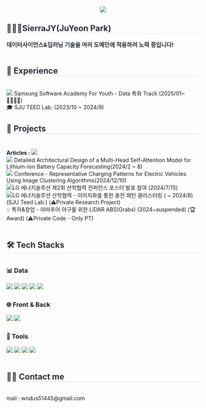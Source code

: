 <div align="center">
    <img src="https://capsule-render.vercel.app/api?type=waving&color=gradient&height=180&text=SierraJY's%20Projects&animation=&fontColor=ffffff&fontSize=60" />
</div>
<div style="text-align: left;"> 
    <h2 style="border-bottom: 1px solid #d8dee4; color: #282d33;">🙋🏻‍♂️SierraJY(JuYeon Park)</h2>  
    <div style="font-weight: 700; font-size: 15px; text-align: left; color: #282d33;">
        <b>데이터사이언스&딥러닝 기술을 여러 도메인에 적용하려 노력 중입니다!</b>
        <!-- IEEE Author Profile Link -->
</div>
<br>
<h2 style="border-bottom: 1px solid #d8dee4; color: #282d33;"> 📌 Experience </h2> <br> 
<div style="margin: ; text-align: left;">
    <img src="https://img.shields.io/badge/Samsung-1428A0?style=flat&logoColor=white"> Samsung Software Academy For Youth - Data 특화 Track (2025/01~🏃🏻‍♂️‍➡️)<br>
    🎓 SJU TEED Lab. (2023/10 ~ 2024/9) <br>
</div>
<h2 style="border-bottom: 1px solid #d8dee4; color: #282d33;"> 📌 Projects </h2> <br> 
<div style="margin: ; text-align: left;">
    <div style="margin-top: 5px;">
    <b>Articles : </b>
    <a href="https://ieeexplore.ieee.org/author/885049052324059" target="_blank" style="text-decoration: none;">
        <img src="https://img.shields.io/badge/IEEE%20Author-00629B?style=flat&logoColor=white">
    </a>
</div>
    <img src="https://img.shields.io/badge/IEEE%20-00629B?style=flat&logoColor=white"> Detailed Architectural Design of a Multi-Head Self-Attention Model for Lithium-Ion Battery Capacity Forecasting(2024/2 ~ 8)<br>
    <img src="https://img.shields.io/badge/ICCE%20-00629B?style=flat&logoColor=white"> Conference - Representative Charging Patterns for Electric Vehicles Using Image Clustering Algorithms(2024/12/10)<br>
    <img src="https://img.shields.io/badge/LG-ED1C24?style=flat&logoColor=white">LG 에너지솔루션 제2회 산학협력 컨퍼런스 포스터 발표 참여 (2024/7/15)<br>
    <img src="https://img.shields.io/badge/LG-ED1C24?style=flat&logoColor=white">LG 에너지솔루션 산학협력 - 이미지화를 통한 충전 패턴 클러스터링 ( ~ 2024/8) (SJU Teed Lab.) (⚠️Private Research Project)<br>
    💡 특허&창업 - 아마추어 야구를 위한 LiDAR ABS(Grabs) (2024~suspended) (🏆 Award) (⚠️Private Code - Only PT) <br>
</div>
<br>
<div style="text-align: left;">
  <h2 style="border-bottom: 1px solid #d8dee4; color: #282d33;"> 🛠️ Tech Stacks </h2> <br> 

  <!-- Data -->
  <div style="margin-bottom: 10px;">
    <strong style="font-size: 16px;">📊 Data</strong><br><br>
    <img src="https://img.shields.io/badge/Python-3776AB?style=flat&logo=Python&logoColor=white">
    <img src="https://img.shields.io/badge/PyTorch-EE4C2C?style=flat&logo=PyTorch&logoColor=white">
    <img src="https://img.shields.io/badge/scikit--learn-F7931E?style=flat&logo=scikit-learn&logoColor=white">
    <img src="https://img.shields.io/badge/Apache%20Spark-E25A1C?style=flat&logo=apachespark&logoColor=white">
    <img src="https://img.shields.io/badge/Apache%20Kafka-231F20?style=flat&logo=apachekafka&logoColor=white">
  </div>
  <br>
  <!-- Front & Back -->
  <div style="margin-bottom: 10px;">
    <strong style="font-size: 16px;">🌐 Front & Back</strong><br><br>
    <img src="https://img.shields.io/badge/Vue.js-4FC08D?style=flat&logo=vuedotjs&logoColor=white">
    <img src="https://img.shields.io/badge/Django-092E20?style=flat&logo=django&logoColor=white">
  </div>
  <br>
  <!-- Tools -->
  <div>
    <strong style="font-size: 16px;">🧰 Tools</strong><br><br>
    <img src="https://img.shields.io/badge/Notion-000000?style=flat&logo=Notion&logoColor=white">
    <img src="https://img.shields.io/badge/Git-F05032?style=flat&logo=git&logoColor=white">
    <img src="https://img.shields.io/badge/GitHub-181717?style=flat&logo=github&logoColor=white">
    <img src="https://img.shields.io/badge/GitLab-FC6D26?style=flat&logo=gitlab&logoColor=white">
  </div>
</div>

<br>
<div style="text-align: left;">
    <h2 style="border-bottom: 1px solid #d8dee4; color: #282d33;"> 🧑‍💻 Contact me </h2> <br> 
    <div style="text-align: left;">  mail : wndus51445@gmail.com </div>  <br> 
       </div> 
    </div>
    
